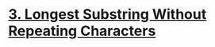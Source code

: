 # [3. Longest Substring Without Repeating Characters](https://leetcode.com/problems/longest-substring-without-repeating-characters/)


